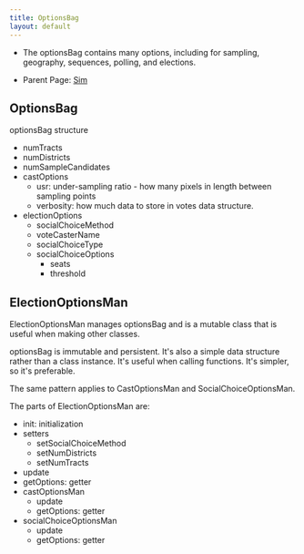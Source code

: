 ```yaml
---
title: OptionsBag
layout: default
---
```



- The optionsBag contains many options, including for sampling, geography, sequences, polling, and elections.

- Parent Page: [Sim](sim.md)

## OptionsBag

optionsBag structure

* numTracts
* numDistricts
* numSampleCandidates
* castOptions
  * usr: under-sampling ratio - how many pixels in length between sampling points
  * verbosity: how much data to store in votes data structure.
* electionOptions
  * socialChoiceMethod
  * voteCasterName
  * socialChoiceType
  * socialChoiceOptions
    * seats
    * threshold

## ElectionOptionsMan

ElectionOptionsMan manages optionsBag and is a mutable class that is useful when making other classes. 

optionsBag is immutable and persistent. It's also a simple data structure rather than a class instance. It's useful when calling functions. It's simpler, so it's preferable.

The same pattern applies to CastOptionsMan and SocialChoiceOptionsMan.

The parts of ElectionOptionsMan are:

* init: initialization
* setters
  * setSocialChoiceMethod
  * setNumDistricts
  * setNumTracts
* update
* getOptions: getter
* castOptionsMan
  * update
  * getOptions: getter
* socialChoiceOptionsMan
  * update
  * getOptions: getter